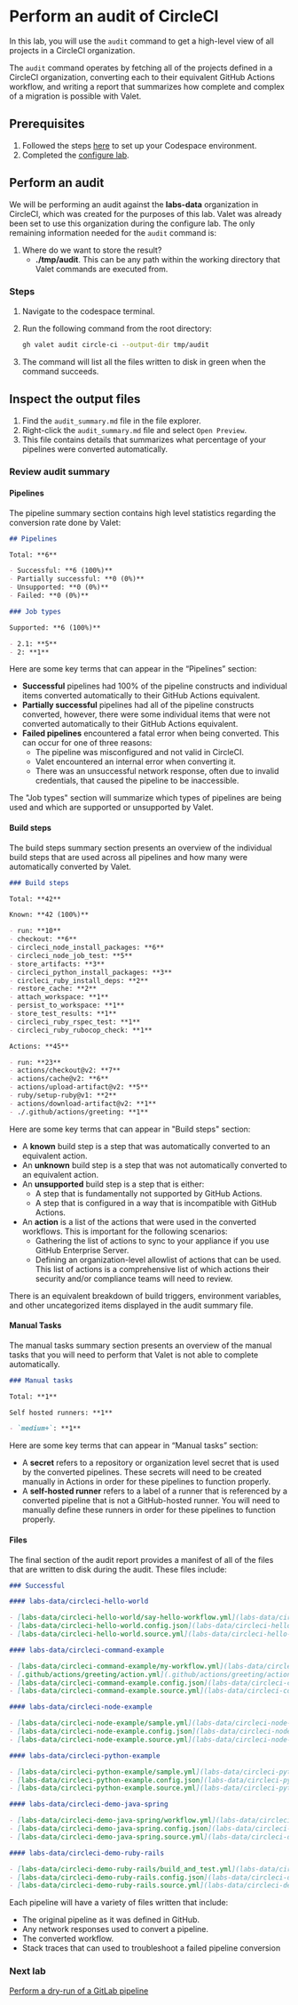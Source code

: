 # Perform an audit of CircleCI

In this lab, you will use the `audit` command to get a high-level view of all projects in a CircleCI organization.

The `audit` command operates by fetching all of the projects defined in a CircleCI organization, converting each to their equivalent GitHub Actions workflow, and writing a report that summarizes how complete and complex of a migration is possible with Valet.

## Prerequisites

1. Followed the steps [here](./readme.md#configure-your-codespace) to set up your Codespace environment.
2. Completed the [configure lab](./1-configure.md#configure-credentials-for-valet).

## Perform an audit

We will be performing an audit against the **labs-data** organization in CircleCI, which was created for the purposes of this lab. Valet was already been set to use this organization during the configure lab. The only remaining information needed for the `audit` command is:

1. Where do we want to store the result?
    - __./tmp/audit__.  This can be any path within the working directory that Valet commands are executed from.

### Steps

1. Navigate to the codespace terminal.
2. Run the following command from the root directory:

    ```bash
    gh valet audit circle-ci --output-dir tmp/audit
    ```

3. The command will list all the files written to disk in green when the command succeeds.

## Inspect the output files

1. Find the `audit_summary.md` file in the file explorer.
2. Right-click the `audit_summary.md` file and select `Open Preview`.
3. This file contains details that summarizes what percentage of your pipelines were converted automatically.

### Review audit summary

#### Pipelines

The pipeline summary section contains high level statistics regarding the conversion rate done by Valet:

```md
## Pipelines

Total: **6**

- Successful: **6 (100%)**
- Partially successful: **0 (0%)**
- Unsupported: **0 (0%)**
- Failed: **0 (0%)**

### Job types

Supported: **6 (100%)**

- 2.1: **5**
- 2: **1**
```

Here are some key terms that can appear in the “Pipelines” section:

- __Successful__ pipelines had 100% of the pipeline constructs and individual items converted automatically to their GitHub Actions equivalent.
- __Partially successful__ pipelines had all of the pipeline constructs converted, however, there were some individual items that were not converted automatically to their GitHub Actions equivalent.
- __Failed pipelines__ encountered a fatal error when being converted. This can occur for one of three reasons:
  - The pipeline was misconfigured and not valid in CircleCI.
  - Valet encountered an internal error when converting it.
  - There was an unsuccessful network response, often due to invalid credentials, that caused the pipeline to be inaccessible.

The "Job types" section will summarize which types of pipelines are being used and which are supported or unsupported by Valet.

#### Build steps

The build steps summary section presents an overview of the individual build steps that are used across all pipelines and how many were automatically converted by Valet.

```md
### Build steps

Total: **42**

Known: **42 (100%)**

- run: **10**
- checkout: **6**
- circleci_node_install_packages: **6**
- circleci_node_job_test: **5**
- store_artifacts: **3**
- circleci_python_install_packages: **3**
- circleci_ruby_install_deps: **2**
- restore_cache: **2**
- attach_workspace: **1**
- persist_to_workspace: **1**
- store_test_results: **1**
- circleci_ruby_rspec_test: **1**
- circleci_ruby_rubocop_check: **1**

Actions: **45**

- run: **23**
- actions/checkout@v2: **7**
- actions/cache@v2: **6**
- actions/upload-artifact@v2: **5**
- ruby/setup-ruby@v1: **2**
- actions/download-artifact@v2: **1**
- ./.github/actions/greeting: **1**
```

Here are some key terms that can appear in "Build steps" section:

- A __known__ build step is a step that was automatically converted to an equivalent action.
- An __unknown__ build step is a step that was not automatically converted to an equivalent action.
- An __unsupported__ build step is a step that is either:
  - A step that is fundamentally not supported by GitHub Actions.
  - A step that is configured in a way that is incompatible with GitHub Actions.
- An __action__ is a list of the actions that were used in the converted workflows. This is important for the following scenarios:
  - Gathering the list of actions to sync to your appliance if you use GitHub Enterprise Server.
  - Defining an organization-level allowlist of actions that can be used. This list of actions is a comprehensive list of which actions their security and/or compliance teams will need to review.

There is an equivalent breakdown of build triggers, environment variables, and other uncategorized items displayed in the audit summary file.

#### Manual Tasks

The manual tasks summary section presents an overview of the manual tasks that you will need to perform that Valet is not able to complete automatically.

```md
### Manual tasks

Total: **1**

Self hosted runners: **1**

- `medium+`: **1**
```

Here are some key terms that can appear in “Manual tasks” section:

- A __secret__ refers to a repository or organization level secret that is used by the converted pipelines. These secrets will need to be created manually in Actions in order for these pipelines to function properly.
- A __self-hosted runner__ refers to a label of a runner that is referenced by a converted pipeline that is not a GitHub-hosted runner. You will need to manually define these runners in order for these pipelines to function properly.

#### Files

The final section of the audit report provides a manifest of all of the files that are written to disk during the audit. These files include:

```md
### Successful

#### labs-data/circleci-hello-world

- [labs-data/circleci-hello-world/say-hello-workflow.yml](labs-data/circleci-hello-world/say-hello-workflow.yml)
- [labs-data/circleci-hello-world.config.json](labs-data/circleci-hello-world.config.json)
- [labs-data/circleci-hello-world.source.yml](labs-data/circleci-hello-world.source.yml)

#### labs-data/circleci-command-example

- [labs-data/circleci-command-example/my-workflow.yml](labs-data/circleci-command-example/my-workflow.yml)
- [.github/actions/greeting/action.yml](.github/actions/greeting/action.yml)
- [labs-data/circleci-command-example.config.json](labs-data/circleci-command-example.config.json)
- [labs-data/circleci-command-example.source.yml](labs-data/circleci-command-example.source.yml)

#### labs-data/circleci-node-example

- [labs-data/circleci-node-example/sample.yml](labs-data/circleci-node-example/sample.yml)
- [labs-data/circleci-node-example.config.json](labs-data/circleci-node-example.config.json)
- [labs-data/circleci-node-example.source.yml](labs-data/circleci-node-example.source.yml)

#### labs-data/circleci-python-example

- [labs-data/circleci-python-example/sample.yml](labs-data/circleci-python-example/sample.yml)
- [labs-data/circleci-python-example.config.json](labs-data/circleci-python-example.config.json)
- [labs-data/circleci-python-example.source.yml](labs-data/circleci-python-example.source.yml)

#### labs-data/circleci-demo-java-spring

- [labs-data/circleci-demo-java-spring/workflow.yml](labs-data/circleci-demo-java-spring/workflow.yml)
- [labs-data/circleci-demo-java-spring.config.json](labs-data/circleci-demo-java-spring.config.json)
- [labs-data/circleci-demo-java-spring.source.yml](labs-data/circleci-demo-java-spring.source.yml)

#### labs-data/circleci-demo-ruby-rails

- [labs-data/circleci-demo-ruby-rails/build_and_test.yml](labs-data/circleci-demo-ruby-rails/build_and_test.yml)
- [labs-data/circleci-demo-ruby-rails.config.json](labs-data/circleci-demo-ruby-rails.config.json)
- [labs-data/circleci-demo-ruby-rails.source.yml](labs-data/circleci-demo-ruby-rails.source.yml)
```

Each pipeline will have a variety of files written that include:

- The original pipeline as it was defined in GitHub.
- Any network responses used to convert a pipeline.
- The converted workflow.
- Stack traces that can used to troubleshoot a failed pipeline conversion

### Next lab

[Perform a dry-run of a GitLab pipeline](3-dry-run.md)
